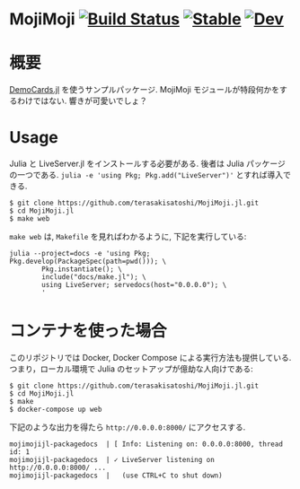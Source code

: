 # MojiMoji [![Build Status](https://github.com/terasakisatoshi/MojiMoji.jl/actions/workflows/CI.yml/badge.svg?branch=main)](https://github.com/terasakisatoshi/MojiMoji.jl/actions/workflows/CI.yml?query=branch%3Amain) [![Stable](https://img.shields.io/badge/docs-stable-blue.svg)](https://terasakisatoshi.github.io/MojiMoji.jl/stable/) [![Dev](https://img.shields.io/badge/docs-dev-blue.svg)](https://terasakisatoshi.github.io/MojiMoji.jl/dev/)

# 概要

[DemoCards.jl](https://github.com/JuliaDocs/DemoCards.jl) を使うサンプルパッケージ. MojiMoji モジュールが特段何かをするわけではない. 響きが可愛いでしょ？

# Usage

Julia と LiveServer.jl をインストールする必要がある. 後者は Julia パッケージの一つである. `julia -e 'using Pkg; Pkg.add("LiveServer")'` とすれば導入できる.

```console
$ git clone https://github.com/terasakisatoshi/MojiMoji.jl.git
$ cd MojiMoji.jl
$ make web
```

`make web` は, `Makefile` を見ればわかるように, 下記を実行している:

```
julia --project=docs -e 'using Pkg; Pkg.develop(PackageSpec(path=pwd())); \
        Pkg.instantiate(); \
        include("docs/make.jl"); \
        using LiveServer; servedocs(host="0.0.0.0"); \
        '
```

# コンテナを使った場合

このリポジトリでは Docker, Docker Compose による実行方法も提供している. つまり，ローカル環境で Julia のセットアップが億劫な人向けである:


```console
$ git clone https://github.com/terasakisatoshi/MojiMoji.jl.git
$ cd MojiMoji.jl
$ make
$ docker-compose up web
```

下記のような出力を得たら `http://0.0.0.0:8000/` にアクセスする.

```
mojimojijl-packagedocs  | [ Info: Listening on: 0.0.0.0:8000, thread id: 1
mojimojijl-packagedocs  | ✓ LiveServer listening on http://0.0.0.0:8000/ ...
mojimojijl-packagedocs  |   (use CTRL+C to shut down)

```

